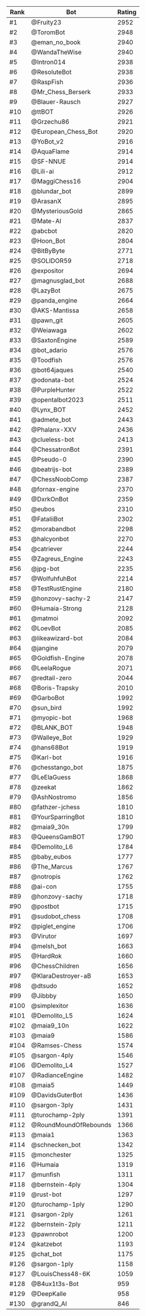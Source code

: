 Rank|Bot|Rating
---|---|---
#1|@Fruity23|2952
#2|@ToromBot|2948
#3|@eman_no_book|2940
#4|@WandaTheWise|2940
#5|@Intron014|2938
#6|@ResoluteBot|2938
#7|@RaspFish|2936
#8|@Mr_Chess_Berserk|2933
#9|@Blauer-Rausch|2927
#10|@ttBOT|2926
#11|@Grzechu86|2921
#12|@European_Chess_Bot|2920
#13|@YoBot_v2|2916
#14|@AquaFlame|2914
#15|@SF-NNUE|2914
#16|@Lili-ai|2912
#17|@MaggiChess16|2904
#18|@blundar_bot|2899
#19|@ArasanX|2895
#20|@MysteriousGold|2865
#21|@Mate-AI|2837
#22|@abcbot|2820
#23|@Hoon_Bot|2804
#24|@BitByByte|2771
#25|@SOLIDOR59|2718
#26|@expositor|2694
#27|@magnusglad_bot|2688
#28|@LazyBot|2675
#29|@panda_engine|2664
#30|@AKS-Mantissa|2658
#31|@pawn_git|2605
#32|@Weiawaga|2602
#33|@SaxtonEngine|2589
#34|@bot_adario|2576
#35|@Toodfish|2576
#36|@bot64jaques|2540
#37|@odonata-bot|2524
#38|@PurpleHunter|2522
#39|@opentalbot2023|2511
#40|@Lynx_BOT|2452
#41|@admete_bot|2443
#42|@Phalanx-XXV|2436
#43|@clueless-bot|2413
#44|@ChessatronBot|2391
#45|@Pseudo-0|2390
#46|@beatrijs-bot|2389
#47|@ChessNoobComp|2387
#48|@fornax-engine|2370
#49|@DxrkOnBot|2359
#50|@eubos|2310
#51|@FataliiBot|2302
#52|@morabandbot|2298
#53|@halcyonbot|2270
#54|@catriever|2244
#55|@Zagreus_Engine|2243
#56|@jpg-bot|2235
#57|@WolfuhfuhBot|2214
#58|@TestRustEngine|2180
#59|@honzovy-sachy-2|2147
#60|@Humaia-Strong|2128
#61|@matmoi|2092
#62|@LoevBot|2085
#63|@likeawizard-bot|2084
#64|@jangine|2079
#65|@Goldfish-Engine|2078
#66|@LeelaRogue|2071
#67|@redtail-zero|2044
#68|@Boris-Trapsky|2010
#69|@GarboBot|1992
#70|@sun_bird|1992
#71|@myopic-bot|1968
#72|@BLANK_BOT|1948
#73|@Walleye_Bot|1929
#74|@hans68Bot|1919
#75|@Karl-bot|1916
#76|@chesstango_bot|1875
#77|@LeElaGuess|1868
#78|@zeekat|1862
#79|@AshNostromo|1856
#80|@fathzer-jchess|1810
#81|@YourSparringBot|1810
#82|@maia9_30n|1799
#83|@QueensGamBOT|1790
#84|@Demolito_L6|1784
#85|@baby_eubos|1777
#86|@The_Marcus|1767
#87|@notropis|1762
#88|@ai-con|1755
#89|@honzovy-sachy|1718
#90|@postbot|1715
#91|@sudobot_chess|1708
#92|@piglet_engine|1706
#93|@Virutor|1697
#94|@melsh_bot|1663
#95|@HardRok|1660
#96|@ChessChildren|1656
#97|@KlaraDestroyer-aB|1653
#98|@dtsudo|1652
#99|@Jibbby|1650
#100|@simplexitor|1636
#101|@Demolito_L5|1624
#102|@maia9_10n|1622
#103|@maia9|1586
#104|@Ramses-Chess|1574
#105|@sargon-4ply|1546
#106|@Demolito_L4|1527
#107|@RadianceEngine|1482
#108|@maia5|1449
#109|@DavidsGuterBot|1436
#110|@sargon-3ply|1431
#111|@turochamp-2ply|1391
#112|@RoundMoundOfRebounds|1366
#113|@maia1|1363
#114|@schnecken_bot|1342
#115|@monchester|1325
#116|@Humaia|1319
#117|@munfish|1311
#118|@bernstein-4ply|1304
#119|@rust-bot|1297
#120|@turochamp-1ply|1290
#121|@sargon-2ply|1261
#122|@bernstein-2ply|1211
#123|@pawnrobot|1200
#124|@katzebot|1193
#125|@chat_bot|1175
#126|@sargon-1ply|1158
#127|@LouisChess48-6K|1059
#128|@B4ux1t3s-Bot|959
#129|@DeepKalle|958
#130|@grandQ_AI|846
